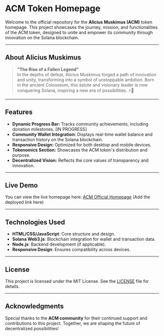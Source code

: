 # ACM Token Homepage

Welcome to the official repository for the **Alicius Muskimus (ACM)** token homepage. This project showcases the journey, mission, and functionalities of the ACM token, designed to unite and empower its community through innovation on the Solana blockchain.

---

## About Alicius Muskimus

> **"The Rise of a Fallen Legend"**  
> In the depths of defeat, Alicius Muskimus forged a path of innovation and unity, transforming into a symbol of unstoppable ambition. Born in the ancient Colosseum, this astute and visionary leader is now conquering Solana, inspiring a new era of possibilities. ⚡🐸

---

## Features

- **Dynamic Progress Bar:** Tracks community achievements, including donation milestones. [IN PROGRESS]
- **Community Wallet Integration:** Displays real-time wallet balance and transaction history on the Solana blockchain.
- **Responsive Design:** Optimized for both desktop and mobile devices.
- **Tokenomics Section:** Showcases the ACM token's distribution and purpose.
- **Decentralized Vision:** Reflects the core values of transparency and innovation.

---

## Live Demo

You can view the live homepage here: [ACM Official Homepage](#) (Add the deployed link here)

---

## Technologies Used

- **HTML/CSS/JavaScript**: Core structure and design.
- **Solana Web3.js**: Blockchain integration for wallet and transaction data.
- **Node.js**: Backend development (if applicable).
- **Responsive Design**: Ensures compatibility across devices.

---

## License

This project is licensed under the MIT License. See the [LICENSE](LICENSE) file for details.

---

## Acknowledgments

Special thanks to the **ACM community** for their continued support and contributions to this project. Together, we are shaping the future of decentralized possibilities!
